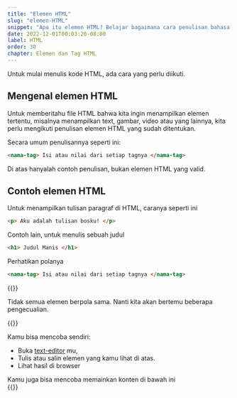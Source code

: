 ```yaml
---
title: "Elemen HTML"
slug: "elemen-HTML"
snippet: "Apa itu elemen HTML? Belajar bagaimana cara penulisan bahasa HTML untuk membuat website."
date: 2022-12-01T00:03:20-08:00
label: HTML
order: 30
chapter: Elemen dan Tag HTML
---
```


Untuk mulai menulis kode HTML, ada cara yang perlu diikuti.

## Mengenal elemen HTML  
Untuk memberitahu file HTML bahwa kita ingin menampilkan elemen tertentu, misalnya menampilkan text, gambar, video atau yang lainnya, kita perlu mengikuti penulisan elemen HTML yang sudah ditentukan.

Secara umum penulisannya seperti ini: 

```html
<nama-tag> Isi atau nilai dari setiap tagnya </nama-tag>
```

Di atas hanyalah contoh penulisan, bukan elemen HTML yang valid.

## Contoh elemen HTML

Untuk menampilkan tulisan paragraf di HTML, caranya seperti ini
```html
<p> Aku adalah tulisan bosku! </p>
```

Contoh lain, untuk menulis sebuah judul  
```html
<h1> Judul Manis </h1>
```

Perhatikan polanya
```html
<nama-tag> Isi atau nilai dari setiap tagnya </nama-tag>
```

{{<alert class="info">}}

<p> Tidak semua elemen berpola sama. Nanti kita akan bertemu beberapa pengecualian.</p>
{{</alert>}}



Kamu bisa mencoba sendiri: 
- Buka [text-editor](https://kodi.ng/html/persiapan-membuat-website/) mu, 
- Tulis atau salin elemen yang kamu lihat di atas. 
- Lihat hasil di browser

Kamu juga bisa mencoba memainkan konten di bawah ini  
{{<codepen src="LYrgBBG">}}
